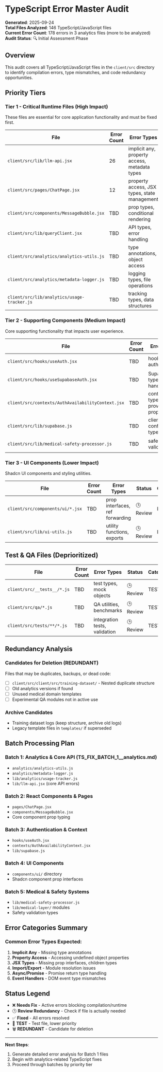 # TypeScript Error Master Audit

**Generated**: 2025-09-24  
**Total Files Analyzed**: 146 TypeScript/JavaScript files  
**Current Error Count**: 178 errors in 3 analytics files (more to be analyzed)  
**Audit Status**: 🔍 Initial Assessment Phase

## Overview
This audit covers all TypeScript/JavaScript files in the `client/src` directory to identify compilation errors, type mismatches, and code redundancy opportunities.

## Priority Tiers

### Tier 1 - Critical Runtime Files (High Impact)
These files are essential for core application functionality and must be fixed first.

| File | Error Count | Error Types | Status | Category |
|------|------------|-------------|--------|----------|
| `client/src/lib/llm-api.jsx` | 26 | implicit any, property access, metadata types | 🕒 Review | LIVE |
| `client/src/pages/ChatPage.jsx` | 12 | property access, JSX types, state management | 🕒 Review | LIVE |
| `client/src/components/MessageBubble.jsx` | TBD | prop types, conditional rendering | 🕒 Review | LIVE |
| `client/src/lib/queryClient.jsx` | TBD | API types, error handling | 🕒 Review | LIVE |
| `client/src/analytics/analytics-utils.js` | TBD | type annotations, object access | 🕒 Review | LIVE |
| `client/src/analytics/metadata-logger.js` | TBD | logging types, file operations | 🕒 Review | LIVE |
| `client/src/lib/analytics/usage-tracker.js` | TBD | tracking types, data structures | 🕒 Review | LIVE |

### Tier 2 - Supporting Components (Medium Impact)
Core supporting functionality that impacts user experience.

| File | Error Count | Error Types | Status | Category |
|------|------------|-------------|--------|----------|
| `client/src/hooks/useAuth.jsx` | TBD | hook types, auth state | 🕒 Review | LIVE |
| `client/src/hooks/useSupabaseAuth.jsx` | TBD | Supabase types, async handling | 🕒 Review | LIVE |
| `client/src/contexts/AuthAvailabilityContext.jsx` | TBD | context types, provider props | 🕒 Review | LIVE |
| `client/src/lib/supabase.js` | TBD | client configuration, types | 🕒 Review | LIVE |
| `client/src/lib/medical-safety-processor.js` | TBD | safety types, validation | 🕒 Review | LIVE |

### Tier 3 - UI Components (Lower Impact)
Shadcn UI components and styling utilities.

| File | Error Count | Error Types | Status | Category |
|------|------------|-------------|--------|----------|
| `client/src/components/ui/*.jsx` | TBD | prop interfaces, ref forwarding | 🕒 Review | LIVE |
| `client/src/lib/ui-utils.js` | TBD | utility functions, exports | 🕒 Review | LIVE |

## Test & QA Files (Deprioritized)

| File | Error Count | Error Types | Status | Category |
|------|------------|-------------|--------|----------|
| `client/src/__tests__/*.js` | TBD | test types, mock objects | 🕒 Review | TEST |
| `client/src/qa/*.js` | TBD | QA utilities, benchmarks | 🕒 Review | TEST |
| `client/src/tests/**/*.js` | TBD | integration tests, validation | 🕒 Review | TEST |

## Redundancy Analysis

### Candidates for Deletion (REDUNDANT)
Files that may be duplicates, backups, or dead code:

- [ ] `client/src/client/src/training-dataset/` - Nested duplicate structure
- [ ] Old analytics versions if found
- [ ] Unused medical domain templates
- [ ] Experimental QA modules not in active use

### Archive Candidates
- Training dataset logs (keep structure, archive old logs)
- Legacy template files in `templates/` if superseded

## Batch Processing Plan

### Batch 1: Analytics & Core API (TS_FIX_BATCH_1__analytics.md)
- `analytics/analytics-utils.js`
- `analytics/metadata-logger.js` 
- `lib/analytics/usage-tracker.js`
- `lib/llm-api.jsx` (core API errors)

### Batch 2: React Components & Pages
- `pages/ChatPage.jsx`
- `components/MessageBubble.jsx`
- Core component prop typing

### Batch 3: Authentication & Context
- `hooks/useAuth.jsx`
- `contexts/AuthAvailabilityContext.jsx`
- `lib/supabase.js`

### Batch 4: UI Components
- `components/ui/` directory
- Shadcn component prop interfaces

### Batch 5: Medical & Safety Systems
- `lib/medical-safety-processor.js`
- `lib/medical-layer/` modules
- Safety validation types

## Error Categories Summary

### Common Error Types Expected:
1. **Implicit Any** - Missing type annotations
2. **Property Access** - Accessing undefined object properties
3. **JSX Types** - Missing prop interfaces, children types
4. **Import/Export** - Module resolution issues
5. **Async/Promise** - Promise return type handling
6. **Event Handlers** - DOM event type mismatches

## Status Legend
- ❌ **Needs Fix** - Active errors blocking compilation/runtime
- 🕒 **Review Redundancy** - Check if file is actually needed
- ✅ **Fixed** - All errors resolved
- 🧪 **TEST** - Test file, lower priority
- 🗑️ **REDUNDANT** - Candidate for deletion

---

**Next Steps**: 
1. Generate detailed error analysis for Batch 1 files
2. Begin with analytics-related TypeScript fixes
3. Proceed through batches by priority tier